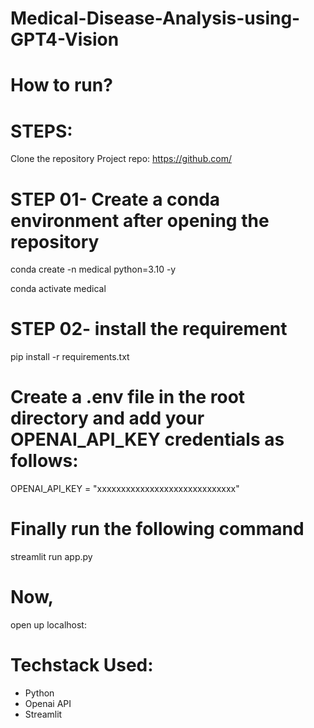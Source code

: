 # Medical-Disease-Analysis-using-GPT4-Vision

# How to run?

# STEPS:

 Clone the repository
Project repo: https://github.com/

# STEP 01- Create a conda environment after opening the repository

conda create -n medical python=3.10 -y

conda activate medical

# STEP 02- install the requirement

pip install -r requirements.txt

# Create a .env file in the root directory and add your OPENAI_API_KEY credentials as follows:

OPENAI_API_KEY = "xxxxxxxxxxxxxxxxxxxxxxxxxxxxx"

# Finally run the following command
streamlit run app.py

# Now,
open up localhost:

# Techstack Used:
- Python
- Openai API
- Streamlit